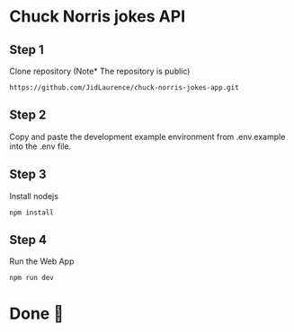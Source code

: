 # Chuck Norris jokes API

## Step 1

Clone repository (Note\* The repository is public)

```
https://github.com/JidLaurence/chuck-norris-jokes-app.git
```

## Step 2

Copy and paste the development example environment from .env.example into the .env file.

## Step 3

Install nodejs

```
npm install
```

## Step 4

Run the Web App

```
npm run dev
```

# Done 🏁
